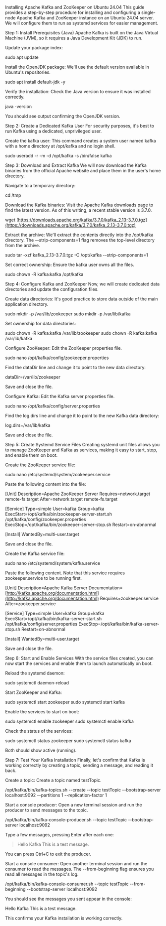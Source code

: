 Installing Apache Kafka and ZooKeeper on Ubuntu 24.04
This guide provides a step-by-step procedure for installing and configuring a single-node Apache Kafka and ZooKeeper instance on an Ubuntu 24.04 server. We will configure them to run as systemd services for easier management.

Step 1: Install Prerequisites (Java)
Apache Kafka is built on the Java Virtual Machine (JVM), so it requires a Java Development Kit (JDK) to run.

Update your package index:

sudo apt update

Install the OpenJDK package: We'll use the default version available in Ubuntu's repositories.

sudo apt install default-jdk -y

Verify the installation: Check the Java version to ensure it was installed correctly.

java -version

You should see output confirming the OpenJDK version.

Step 2: Create a Dedicated Kafka User
For security purposes, it's best to run Kafka using a dedicated, unprivileged user.

Create the kafka user: This command creates a system user named kafka with a home directory at /opt/kafka and no login shell.

sudo useradd -r -m -d /opt/kafka -s /bin/false kafka

Step 3: Download and Extract Kafka
We will now download the Kafka binaries from the official Apache website and place them in the user's home directory.

Navigate to a temporary directory:

cd /tmp

Download the Kafka binaries: Visit the Apache Kafka downloads page to find the latest version. As of this writing, a recent stable version is 3.7.0.

wget [https://downloads.apache.org/kafka/3.7.0/kafka_2.13-3.7.0.tgz](https://downloads.apache.org/kafka/3.7.0/kafka_2.13-3.7.0.tgz)

Extract the archive: We'll extract the contents directly into the /opt/kafka directory. The --strip-components=1 flag removes the top-level directory from the archive.

sudo tar -xzf kafka_2.13-3.7.0.tgz -C /opt/kafka --strip-components=1

Set correct ownership: Ensure the kafka user owns all the files.

sudo chown -R kafka:kafka /opt/kafka

Step 4: Configure Kafka and ZooKeeper
Now, we will create dedicated data directories and update the configuration files.

Create data directories: It's good practice to store data outside of the main application directory.

sudo mkdir -p /var/lib/zookeeper
sudo mkdir -p /var/lib/kafka

Set ownership for data directories:

sudo chown -R kafka:kafka /var/lib/zookeeper
sudo chown -R kafka:kafka /var/lib/kafka

Configure ZooKeeper: Edit the ZooKeeper properties file.

sudo nano /opt/kafka/config/zookeeper.properties

Find the dataDir line and change it to point to the new data directory:

dataDir=/var/lib/zookeeper

Save and close the file.

Configure Kafka: Edit the Kafka server properties file.

sudo nano /opt/kafka/config/server.properties

Find the log.dirs line and change it to point to the new Kafka data directory:

log.dirs=/var/lib/kafka

Save and close the file.

Step 5: Create Systemd Service Files
Creating systemd unit files allows you to manage ZooKeeper and Kafka as services, making it easy to start, stop, and enable them on boot.

Create the ZooKeeper service file:

sudo nano /etc/systemd/system/zookeeper.service

Paste the following content into the file:

[Unit]
Description=Apache ZooKeeper Server
Requires=network.target remote-fs.target
After=network.target remote-fs.target

[Service]
Type=simple
User=kafka
Group=kafka
ExecStart=/opt/kafka/bin/zookeeper-server-start.sh /opt/kafka/config/zookeeper.properties
ExecStop=/opt/kafka/bin/zookeeper-server-stop.sh
Restart=on-abnormal

[Install]
WantedBy=multi-user.target

Save and close the file.

Create the Kafka service file:

sudo nano /etc/systemd/system/kafka.service

Paste the following content. Note that this service requires zookeeper.service to be running first.

[Unit]
Description=Apache Kafka Server
Documentation=[http://kafka.apache.org/documentation.html](http://kafka.apache.org/documentation.html)
Requires=zookeeper.service
After=zookeeper.service

[Service]
Type=simple
User=kafka
Group=kafka
ExecStart=/opt/kafka/bin/kafka-server-start.sh /opt/kafka/config/server.properties
ExecStop=/opt/kafka/bin/kafka-server-stop.sh
Restart=on-abnormal

[Install]
WantedBy=multi-user.target

Save and close the file.

Step 6: Start and Enable Services
With the service files created, you can now start the services and enable them to launch automatically on boot.

Reload the systemd daemon:

sudo systemctl daemon-reload

Start ZooKeeper and Kafka:

sudo systemctl start zookeeper
sudo systemctl start kafka

Enable the services to start on boot:

sudo systemctl enable zookeeper
sudo systemctl enable kafka

Check the status of the services:

sudo systemctl status zookeeper
sudo systemctl status kafka

Both should show active (running).

Step 7: Test Your Kafka Installation
Finally, let's confirm that Kafka is working correctly by creating a topic, sending a message, and reading it back.

Create a topic: Create a topic named testTopic.

/opt/kafka/bin/kafka-topics.sh --create --topic testTopic --bootstrap-server localhost:9092 --partitions 1 --replication-factor 1

Start a console producer: Open a new terminal session and run the producer to send messages to the topic.

/opt/kafka/bin/kafka-console-producer.sh --topic testTopic --bootstrap-server localhost:9092

Type a few messages, pressing Enter after each one:

>Hello Kafka
>This is a test message.

You can press Ctrl+C to exit the producer.

Start a console consumer: Open another terminal session and run the consumer to read the messages. The --from-beginning flag ensures you read all messages in the topic's log.

/opt/kafka/bin/kafka-console-consumer.sh --topic testTopic --from-beginning --bootstrap-server localhost:9092

You should see the messages you sent appear in the console:

Hello Kafka
This is a test message.

This confirms your Kafka installation is working correctly.